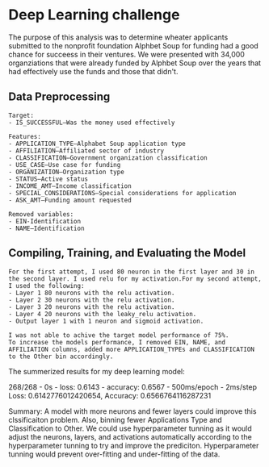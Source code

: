 # Deep Learning challenge

The purpose of this analysis was to determine wheater applicants submitted to the nonprofit foundation Alphbet Soup for funding  had a good chance for succeess in their ventures. We were presented with 34,000 organziations that were already funded by Alphbet Soup over the years that had effectively use the funds and those that didn't.

## Data Preprocessing
    Target:
    - IS_SUCCESSFUL—Was the money used effectively

    Features:
    - APPLICATION_TYPE—Alphabet Soup application type
    - AFFILIATION—Affiliated sector of industry
    - CLASSIFICATION—Government organization classification
    - USE_CASE—Use case for funding
    - ORGANIZATION—Organization type
    - STATUS—Active status
    - INCOME_AMT—Income classification
    - SPECIAL_CONSIDERATIONS—Special considerations for application
    - ASK_AMT—Funding amount requested

    Removed variables:
    - EIN-Identification
    - NAME—Identification

## Compiling, Training, and Evaluating the Model
    For the first attempt, I used 80 neuron in the first layer and 30 in the second layer. I used relu for my activation.For my second attempt, I used the following:
    - Layer 1 80 neurons with the relu activation.
    - Layer 2 30 neurons with the relu activation.
    - Layer 3 20 neurons with the relu activation. 
    - Layer 4 20 neurons with the leaky_relu activation. 
    - Output layer 1 with 1 neuron and sigmoid activation.
    
    I was not able to achive the target model performance of 75%.
    To increase the models performance, I removed EIN, NAME, and AFFILIATION columns, added more APPLICATION_TYPEs and CLASSIFICATION to the Other bin accordingly.


The summerized results for my deep learning model:

268/268 - 0s - loss: 0.6143 - accuracy: 0.6567 - 500ms/epoch - 2ms/step
Loss: 0.6142776012420654, Accuracy: 0.6566764116287231

Summary: A model with more neurons and fewer layers could improve this clssificaiton problem. Also, binning fewer Applications Type and Classification to Other. We could use hyperparameter tunning as it would adjust the neurons, layers, and activations automatically according to the hyperparameter tunning to try and improve the prediciton. Hyperparameter tunning would prevent over-fitting and under-fitting of the data.